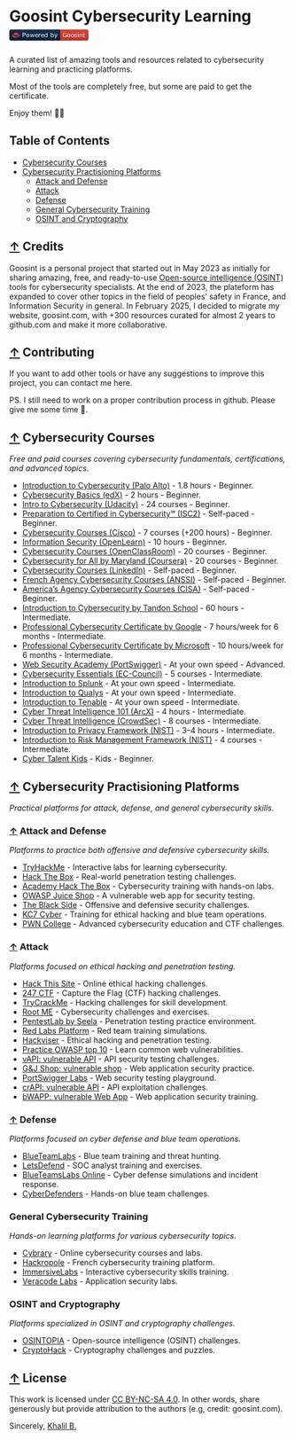 # Goosint Cybersecurity Learning [![Powered by Badge](https://github.com/khalil-b1/goosint/raw/main/media/powered-by-badge.png)](https://github.com/khalil-b1/goosint/tree/main)
A curated list of amazing tools and resources related to cybersecurity learning and practicing platforms.

Most of the tools are completely free, but some are paid to get the certificate.

Enjoy them! 🧙‍♂️

## Table of Contents
- [Cybersecurity Courses](#-cybersecurity-courses)
- [Cybersecurity Practisioning Platforms](#-cybersecurity-practisioning-platforms)
  - [Attack and Defense](#-attack-and-defense)
  - [Attack](#-attack)
  - [Defense](#-defense)
  - [General Cybersecurity Training](#-general-cybersecurity-training)
  - [OSINT and Cryptography](#-osint-and-cryptography)

## [↑](#table-of-contents) Credits
Goosint is a personal project that started out in May 2023 as initially for sharing amazing, free, and ready-to-use [Open-source intelligence (OSINT)](https://en.wikipedia.org/wiki/Open-source_intelligence) tools for cybersecurity specialists.
At the end of 2023, the plateform has expanded to cover other topics in the field of peoples’ safety in France, and Information Security in general.
In February 2025, I decided to migrate my website, goosint.com, with +300 resources curated for almost 2 years to github.com and make it more collaborative.

## [↑](#table-of-contents) Contributing
If you want to add other tools or have any suggestions to improve this project, you can contact me here.

PS. I still need to work on a proper contribution process in github. Please give me some time :cowboy_hat_face:.

## [↑](#table-of-contents) Cybersecurity Courses  
_Free and paid courses covering cybersecurity fundamentals, certifications, and advanced topics._  

- [Introduction to Cybersecurity (Palo Alto)](https://beacon.paloaltonetworks.com/sl/a0e236ad) - 1.8 hours - Beginner.  
- [Cybersecurity Basics (edX)](https://www.edx.org/learn/cybersecurity/edx-try-it-cybersecurity-basics?webview=false&campaign=Try+It%3A+Cybersecurity+Basics&source=edx&product_category=course&placement_url=https%3A%2F%2Fwww.edx.org%2Fschool%2Fedx) - 2 hours - Beginner.  
- [Intro to Cybersecurity (Udacity)](https://www.udacity.com/course/intro-to-cybersecurity-nanodegree--nd545) - 24 courses - Beginner.  
- [Preparation to Certified in Cybersecurity℠ (ISC2)](https://www.isc2.org/Certifications/CC) - Self-paced - Beginner.  
- [Cybersecurity Courses (Cisco)](https://www.netacad.com/catalogs/learn/cybersecurity) - 7 courses (+200 hours) - Beginner.  
- [Information Security (OpenLearn)](https://www.open.edu/openlearn/science-maths-technology/information-security?active-tab=description-tab) - 10 hours - Beginner.  
- [Cybersecurity Courses (OpenClassRoom)](https://openclassrooms.com/fr/courses?categories=Cybers%C3%A9curit%C3%A9&page=1) - 20 courses - Beginner.  
- [Cybersecurity for All by Maryland (Coursera)](https://www.coursera.org/learn/cybersecurity-for-everyone) - 20 courses - Beginner.  
- [Cybersecurity Courses (LinkedIn)](https://www.linkedin.com/learning/paths/become-a-cybersecurity-professional) - Self-paced - Beginner.  
- [French Agency Cybersecurity Courses (ANSSI)](https://secnumacademie.gouv.fr/) - Self-paced - Beginner.  
- [America’s Agency Cybersecurity Courses (CISA)](https://www.cisa.gov/resources-tools/training) - Self-paced - Beginner.  
- [Introduction to Cybersecurity by Tandon School](https://www.coursera.org/specializations/intro-cyber-security) - 60 hours - Intermediate.  
- [Professional Cybersecurity Certificate by Google](https://www.coursera.org/google-certificates/cybersecurity-certificate) - 7 hours/week for 6 months - Intermediate.  
- [Professional Cybersecurity Certificate by Microsoft](https://www.coursera.org/professional-certificates/microsoft-cybersecurity-analyst) - 10 hours/week for 6 months - Intermediate. 
- [Web Security Academy (PortSwigger)](https://portswigger.net/web-security) - At your own speed - Advanced.  
- [Cybersecurity Essentials (EC-Council)](https://codered.eccouncil.org/?logged=false) - 5 courses - Intermediate.  
- [Introduction to Splunk](https://www.splunk.com/en_us/training/free-courses/overview.html) - At your own speed - Intermediate.  
- [Introduction to Qualys](https://www.qualys.com/training) - At your own speed - Intermediate.  
- [Introduction to Tenable](https://university.tenable.com/learn/catalog/view/42) - At your own speed - Intermediate.  
- [Cyber Threat Intelligence 101 (ArcX)](https://arcx.io/courses/cyber-threat-intelligence-101) - 4 hours - Intermediate.  
- [Cyber Threat Intelligence (CrowdSec)](https://academy.crowdsec.net/) - 8 courses - Intermediate.  
- [Introduction to Privacy Framework (NIST)](https://www.nist.gov/privacy-framework/getting-started-0/learning-center) - 3–4 hours - Intermediate.  
- [Introduction to Risk Management Framework (NIST)](https://csrc.nist.gov/projects/risk-management/rmf-courses) - 4 courses - Intermediate.  
- [Cyber Talent Kids](https://cybertalentskids.com/challenges?fbclid=IwAR3MBVoGBwHkaEk2TIbIWYMu_cTnss6kOLCjL-mwrO7B1r-6lzPw9Yv7BDw) - Kids - Beginner.

## [↑](#table-of-contents) Cybersecurity Practisioning Platforms 
_Practical platforms for attack, defense, and general cybersecurity skills._ 

### [↑](#table-of-contents) Attack and Defense 
_Platforms to practice both offensive and defensive cybersecurity skills._
- [TryHackMe](https://tryhackme.com/r/resources/blog/free_path) - Interactive labs for learning cybersecurity.  
- [Hack The Box](https://www.hackthebox.com/) - Real-world penetration testing challenges.  
- [Academy Hack The Box](https://academy.hackthebox.com/) - Cybersecurity training with hands-on labs.  
- [OWASP Juice Shop](https://owasp.org/www-project-juice-shop/) - A vulnerable web app for security testing.  
- [The Black Side](https://theblackside.fr/) - Offensive and defensive security challenges.  
- [KC7 Cyber](https://kc7cyber.com) - Training for ethical hacking and blue team operations.  
- [PWN College](https://pwn.college/) - Advanced cybersecurity education and CTF challenges.  

### [↑](#table-of-contents) Attack 
_Platforms focused on ethical hacking and penetration testing._ 
- [Hack This Site](https://www.hackthissite.org) - Online ethical hacking challenges.  
- [247 CTF](https://247ctf.com) - Capture the Flag (CTF) hacking challenges.  
- [TryCrackMe](https://trycrack.me/index) - Hacking challenges for skill development.  
- [Root ME](https://www.root-me.org/) - Cybersecurity challenges and exercises.  
- [PentestLab by Seela](https://seela.io/battleh4ck/) - Penetration testing practice environment.  
- [Red Labs Platform](https://redlabs.enterprisesecurity.io/) - Red team training simulations.  
- [Hackviser](https://hackviser.com) - Ethical hacking and penetration testing.  
- [Practice OWASP top 10](https://www.hacksplaining.com/features) - Learn common web vulnerabilities.  
- [vAPI: vulnerable API](http://vapi.apisec.ai/vapi) - API security testing challenges.  
- [G&J Shop: vulnerable shop](https://ginandjuice.shop) - Web application security practice.  
- [PortSwigger Labs](https://portswigger.net/web-security/all-labs) - Web security testing playground.  
- [crAPI: vulnerable API](http://crapi.apisec.ai/signup) - API exploitation challenges.  
- [bWAPP: vulnerable Web App](https://github.com/prateek147/DVIA-v2) - Web application security training.  

### [↑](#table-of-contents) Defense 
_Platforms focused on cyber defense and blue team operations._  
- [BlueTeamLabs](https://blueteamlabs.online/) - Blue team training and threat hunting.  
- [LetsDefend](https://app.letsdefend.io/homepage) - SOC analyst training and exercises.  
- [BlueTeamsLabs Online](https://blueteamlabs.online) - Cyber defense simulations and incident response.  
- [CyberDefenders](https://cyberdefenders.org) - Hands-on blue team challenges.  

### General Cybersecurity Training 
_Hands-on learning platforms for various cybersecurity topics._ 
- [Cybrary](https://www.cybrary.it) - Online cybersecurity courses and labs.  
- [Hackropole](https://hackropole.fr/fr/) - French cybersecurity training platform.  
- [ImmersiveLabs](https://www.immersivelabs.com/hands-on-labs/) - Interactive cybersecurity skills training.  
- [Veracode Labs](https://www.veracode.com/products/security-labs-community-edition) - Application security labs.  

### OSINT and Cryptography
_Platforms specialized in OSINT and cryptography challenges._
- [OSINTOPIA](https://ozint.eu) - Open-source intelligence (OSINT) challenges.  
- [CryptoHack](https://cryptohack.org) - Cryptography challenges and puzzles.

## [↑](#table-of-contents) License
This work is licensed under [CC BY-NC-SA 4.0](https://creativecommons.org/licenses/by-nc-sa/4.0/?ref=chooser-v1). In other words, share generously but provide attribution to the authors (e.g, credit: goosint.com).

Sincerely, [Khalil B.](https://www.linkedin.com/in/khalilb/)

